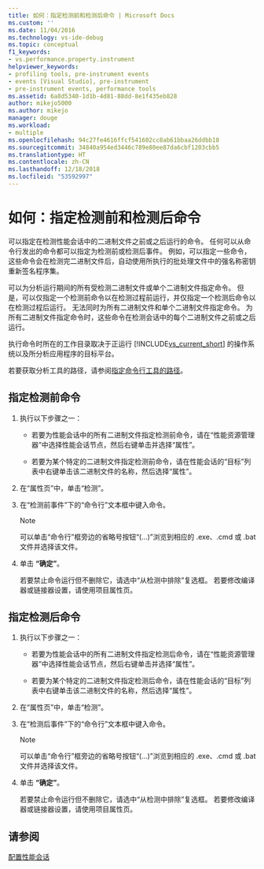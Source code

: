 ```yaml
---
title: 如何：指定检测前和检测后命令 | Microsoft Docs
ms.custom: ''
ms.date: 11/04/2016
ms.technology: vs-ide-debug
ms.topic: conceptual
f1_keywords:
- vs.performance.property.instrument
helpviewer_keywords:
- profiling tools, pre-instrument events
- events [Visual Studio], pre-instrument
- pre-instrument events, performance tools
ms.assetid: 6a8d5340-1d1b-4d81-88dd-8e1f435eb828
author: mikejo5000
ms.author: mikejo
manager: douge
ms.workload:
- multiple
ms.openlocfilehash: 94c27fe4616ffcf541602cc8ab61bbaa26ddbb18
ms.sourcegitcommit: 34840a954ed3446c789e80ee87da6cbf1203cbb5
ms.translationtype: HT
ms.contentlocale: zh-CN
ms.lasthandoff: 12/18/2018
ms.locfileid: "53592997"
---
```

# <a name="how-to-specify-pre--and-post-instrument-commands"></a>如何：指定检测前和检测后命令

可以指定在检测性能会话中的二进制文件之前或之后运行的命令。 任何可以从命令行发出的命令都可以指定为检测前或检测后事件。 例如，可以指定一些命令，这些命令会在检测完二进制文件后，自动使用所执行的批处理文件中的强名称密钥重新签名程序集。

可以为分析运行期间的所有受检测二进制文件或单个二进制文件指定命令。 但是，可以仅指定一个检测前命令以在检测过程前运行，并仅指定一个检测后命令以在检测过程后运行。 无法同时为所有二进制文件和单个二进制文件指定命令。 为所有二进制文件指定命令时，这些命令在检测会话中的每个二进制文件之前或之后运行。

执行命令时所在的工作目录取决于正运行 [!INCLUDE[vs_current_short](../code-quality/includes/vs_current_short_md.md)] 的操作系统以及所分析应用程序的目标平台。

若要获取分析工具的路径，请参阅[指定命令行工具的路径](../profiling/specifying-the-path-to-profiling-tools-command-line-tools.md)。

## <a name="to-specify-pre-instrument-commands"></a>指定检测前命令

1. 执行以下步骤之一：

    - 若要为性能会话中的所有二进制文件指定检测前命令，请在“性能资源管理器”中选择性能会话节点，然后右键单击并选择“属性”。

    - 若要为某个特定的二进制文件指定检测前命令，请在性能会话的“目标”列表中右键单击该二进制文件的名称，然后选择“属性”。

2. 在“属性页”中，单击“检测”。

3. 在“检测前事件”下的“命令行”文本框中键入命令。

    > [!NOTE]
    > 可以单击“命令行”框旁边的省略号按钮“(…)”浏览到相应的 .exe、.cmd 或 .bat 文件并选择该文件。

4. 单击 **“确定”**。

     若要禁止命令运行但不删除它，请选中“从检测中排除”复选框。 若要修改编译器或链接器设置，请使用项目属性页。

## <a name="to-specify-post-instrument-commands"></a>指定检测后命令

1. 执行以下步骤之一：

    - 若要为性能会话中的所有二进制文件指定检测后命令，请在“性能资源管理器”中选择性能会话节点，然后右键单击并选择“属性”。

    - 若要为某个特定的二进制文件指定检测后命令，请在性能会话的“目标”列表中右键单击该二进制文件的名称，然后选择“属性”。

2. 在“属性页”中，单击“检测”。

3. 在“检测后事件”下的“命令行”文本框中键入命令。

    > [!NOTE]
    > 可以单击“命令行”框旁边的省略号按钮“(…)”浏览到相应的 .exe、.cmd 或 .bat 文件并选择该文件。

4. 单击 **“确定”**。

     若要禁止命令运行但不删除它，请选中“从检测中排除”复选框。 若要修改编译器或链接器设置，请使用项目属性页。

## <a name="see-also"></a>请参阅

[配置性能会话](../profiling/configuring-performance-sessions.md)
